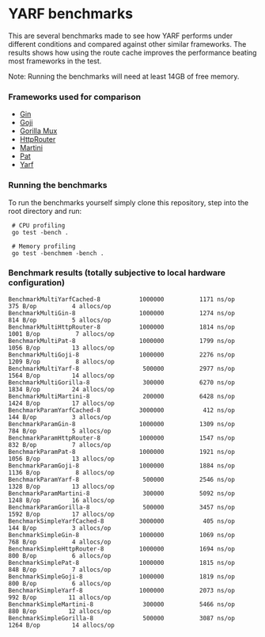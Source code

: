 # YARF benchmarks

This are several benchmarks made to see how YARF performs under different conditions and compared against other similar frameworks. 
The results shows how using the route cache improves the performance beating most frameworks in the test.

Note: Running the benchmarks will need at least 14GB of free memory.

### Frameworks used for comparison 

- [Gin](https://github.com/gin-gonic/gin)
- [Goji](https://github.com/zenazn/goji)
- [Gorilla Mux](https://github.com/gorilla/mux)
- [HttpRouter](https://github.com/julienschmidt/httprouter)
- [Martini](https://github.com/go-martini/martini)
- [Pat](https://github.com/bmizerany/pat)
- [Yarf](https://github.com/yarf-framework/yarf)


### Running the benchmarks

To run the benchmarks yourself simply clone this repository, step into the root directory and run:

```
 # CPU profiling
 go test -bench .

 # Memory profiling
 go test -benchmem -bench .
```


### Benchmark results (totally subjective to local hardware configuration)

```
BenchmarkMultiYarfCached-8           1000000          1171 ns/op         375 B/op          4 allocs/op
BenchmarkMultiGin-8                  1000000          1274 ns/op         814 B/op          5 allocs/op
BenchmarkMultiHttpRouter-8           1000000          1814 ns/op        1001 B/op          7 allocs/op
BenchmarkMultiPat-8                  1000000          1799 ns/op        1056 B/op         13 allocs/op
BenchmarkMultiGoji-8                 1000000          2276 ns/op        1209 B/op          8 allocs/op
BenchmarkMultiYarf-8                  500000          2977 ns/op        1564 B/op         14 allocs/op
BenchmarkMultiGorilla-8               300000          6270 ns/op        1834 B/op         24 allocs/op
BenchmarkMultiMartini-8               200000          6428 ns/op        1424 B/op         17 allocs/op
BenchmarkParamYarfCached-8           3000000           412 ns/op         144 B/op          3 allocs/op
BenchmarkParamGin-8                  1000000          1309 ns/op         784 B/op          5 allocs/op
BenchmarkParamHttpRouter-8           1000000          1547 ns/op         832 B/op          7 allocs/op
BenchmarkParamPat-8                  1000000          1921 ns/op        1056 B/op         13 allocs/op
BenchmarkParamGoji-8                 1000000          1884 ns/op        1136 B/op          8 allocs/op
BenchmarkParamYarf-8                  500000          2546 ns/op        1328 B/op         13 allocs/op
BenchmarkParamMartini-8               300000          5092 ns/op        1248 B/op         16 allocs/op
BenchmarkParamGorilla-8               500000          3457 ns/op        1592 B/op         17 allocs/op
BenchmarkSimpleYarfCached-8          3000000           405 ns/op         144 B/op          3 allocs/op
BenchmarkSimpleGin-8                 1000000          1069 ns/op         768 B/op          4 allocs/op
BenchmarkSimpleHttpRouter-8          1000000          1694 ns/op         800 B/op          6 allocs/op
BenchmarkSimplePat-8                 1000000          1815 ns/op         848 B/op          7 allocs/op
BenchmarkSimpleGoji-8                1000000          1819 ns/op         800 B/op          6 allocs/op
BenchmarkSimpleYarf-8                1000000          2073 ns/op         992 B/op         11 allocs/op
BenchmarkSimpleMartini-8              300000          5466 ns/op         880 B/op         12 allocs/op
BenchmarkSimpleGorilla-8              500000          3087 ns/op        1264 B/op         14 allocs/op
```
